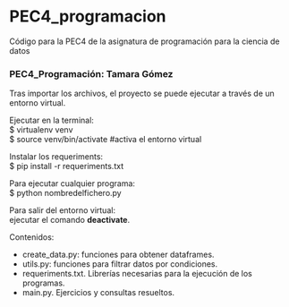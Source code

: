 # PEC4_programacion
Código para la PEC4 de la asignatura de programación para la ciencia de datos

### PEC4_Programación: Tamara Gómez

Tras importar los archivos, el proyecto se puede ejecutar a través de un entorno virtual.  

Ejecutar en la terminal:  
$ virtualenv venv  
$ source venv/bin/activate #activa el entorno virtual  

Instalar los requeriments:  
$ pip install -r requeriments.txt

Para ejecutar cualquier programa:  
$ python nombredelfichero.py

Para salir del entorno virtual:  
ejecutar el comando **deactivate**.

Contenidos:
- create_data.py: funciones para obtener dataframes. 
- utils.py: funciones para filtrar datos por condiciones.
- requeriments.txt. Librerías necesarias para la ejecución de los programas.
- main.py. Ejercicios y consultas resueltos.
